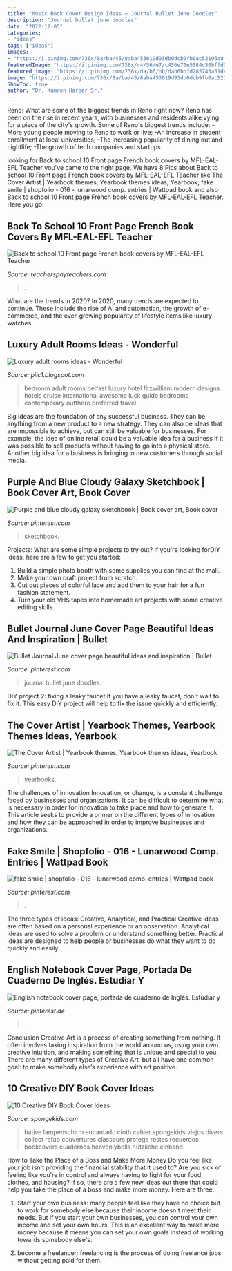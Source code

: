 ```yaml
---
title: "Music Book Cover Design Ideas ~ Journal Bullet June Doodles"
description: "Journal bullet june doodles"
date: "2022-12-05"
categories:
- "ideas"
tags: ["ideas"]
images:
- "https://i.pinimg.com/736x/8a/ba/45/8aba453019d93db0dcb9fb0ac52196a8.jpg"
featuredImage: "https://i.pinimg.com/736x/c4/56/e7/c456e70e5584c50bffd0b23492c2934e.jpg"
featured_image: "https://i.pinimg.com/736x/da/b6/bb/dab6bbfd285743a51dcffa1bbeff1742.jpg"
image: "https://i.pinimg.com/736x/8a/ba/45/8aba453019d93db0dcb9fb0ac52196a8.jpg"
ShowToc: true
author: "Dr. Kamren Harber Sr."
---
```



Reno: What are some of the biggest trends in Reno right now?
Reno has been on the rise in recent years, with businesses and residents alike vying for a piece of the city's growth. Some of Reno's biggest trends include: 
 -More young people moving to Reno to work or live; 
-An increase in student enrollment at local universities; 
-The increasing popularity of dining out and nightlife; 
-The growth of tech companies and startups.

	

		
looking for Back to school 10 Front page French book covers by MFL-EAL-EFL Teacher you've came to the right page. We have 8 Pics about Back to school 10 Front page French book covers by MFL-EAL-EFL Teacher like The Cover Artist | Yearbook themes, Yearbook themes ideas, Yearbook, fake smile | shopfolio - 016 - lunarwood comp. entries | Wattpad book and also Back to school 10 Front page French book covers by MFL-EAL-EFL Teacher. Here you go:
		
    
## Back To School 10 Front Page French Book Covers By MFL-EAL-EFL Teacher

<img loading=lazy src="https://ecdn.teacherspayteachers.com/thumbitem/Back-to-school-10-Front-page-French-book-covers-4808270-1566480939/original-4808270-4.jpg" onerror="this.onerror=null;this.src='https://tse1.mm.bing.net/th?id=OIP.PQTZnZwfRtkSczTOGOhQAgAAAA&amp;pid=15.1';" alt="Back to school 10 Front page French book covers by MFL-EAL-EFL Teacher">

_Source: teacherspayteachers.com_

>. 

	

What are the trends in 2020?
In 2020, many trends are expected to continue. These include the rise of AI and automation, the growth of e-commerce, and the ever-growing popularity of lifestyle items like luxury watches.

    
## Luxury Adult Rooms Ideas - Wonderful

<img loading=lazy src="http://2.bp.blogspot.com/-pPklZN1PCeA/T2uDaTqTHCI/AAAAAAAADy8/k_6e2wGb1vw/s1600/luxury-adult-rooms-ideas-7.jpg" onerror="this.onerror=null;this.src='https://tse1.mm.bing.net/th?id=OIP.r7fZ7zXYg1JZqF8pcEKYmgHaE8&amp;pid=15.1';" alt="Luxury adult rooms ideas - Wonderful">

_Source: piic1.blogspot.com_

>bedroom adult rooms belfast luxury hotel fitzwilliam modern designs hotels cruise international awesome luck guide bedrooms contemporary outthere preferred travel. 

	

Big ideas are the foundation of any successful business. They can be anything from a new product to a new strategy. They can also be ideas that are impossible to achieve, but can still be valuable for businesses. For example, the idea of online retail could be a valuable idea for a business if it was possible to sell products without having to go into a physical store. Another big idea for a business is bringing in new customers through social media.

    
## Purple And Blue Cloudy Galaxy Sketchbook | Book Cover Art, Book Cover

<img loading=lazy src="https://i.pinimg.com/736x/47/3d/a0/473da004884cfe95fb0ea33bb4fcfcfa.jpg" onerror="this.onerror=null;this.src='https://tse2.mm.bing.net/th?id=OIP.2STSGLax_NTZQq5SpJWJkwHaJ3&amp;pid=15.1';" alt="Purple and blue cloudy galaxy sketchbook | Book cover art, Book cover">

_Source: pinterest.com_

>sketchbook. 

	

Projects: What are some simple projects to try out?
If you're looking forDIY ideas, here are a few to get you started: 
1. Build a simple photo booth with some supplies you can find at the mall.
2. Make your own craft project from scratch.
3. Cut out pieces of colorful lace and add them to your hair for a fun fashion statement. 
4. Turn your old VHS tapes into homemade art projects with some creative editing skills.

    
## Bullet Journal June Cover Page Beautiful Ideas And Inspiration | Bullet

<img loading=lazy src="https://i.pinimg.com/736x/c4/56/e7/c456e70e5584c50bffd0b23492c2934e.jpg" onerror="this.onerror=null;this.src='https://tse2.mm.bing.net/th?id=OIP.KIiUf_4cNelJa6dQhdHqvAHaJ3&amp;pid=15.1';" alt="Bullet Journal June cover page beautiful ideas and inspiration | Bullet">

_Source: pinterest.com_

>journal bullet june doodles. 

	

DIY project 2: fixing a leaky faucet
If you have a leaky faucet, don't wait to fix it. This easy DIY project will help to fix the issue quickly and efficiently.

    
## The Cover Artist | Yearbook Themes, Yearbook Themes Ideas, Yearbook

<img loading=lazy src="https://i.pinimg.com/736x/c3/5e/58/c35e587fa1ba75d53ddd24ae3b5fa4ce.jpg" onerror="this.onerror=null;this.src='https://tse2.mm.bing.net/th?id=OIP.G-5tCDKTO9DVwSBueF_AZgHaLI&amp;pid=15.1';" alt="The Cover Artist | Yearbook themes, Yearbook themes ideas, Yearbook">

_Source: pinterest.com_

>yearbooks. 

	

The challenges of innovation
Innovation, or change, is a constant challenge faced by businesses and organizations. It can be difficult to determine what is necessary in order for innovation to take place and how to generate it. This article seeks to provide a primer on the different types of innovation and how they can be approached in order to improve businesses and organizations.

    
## Fake Smile | Shopfolio - 016 - Lunarwood Comp. Entries | Wattpad Book

<img loading=lazy src="https://i.pinimg.com/736x/da/b6/bb/dab6bbfd285743a51dcffa1bbeff1742.jpg" onerror="this.onerror=null;this.src='https://tse1.mm.bing.net/th?id=OIP.isK9fSrX7xDpbxIWCPkgRwHaLk&amp;pid=15.1';" alt="fake smile | shopfolio - 016 - lunarwood comp. entries | Wattpad book">

_Source: pinterest.com_

>. 

	

The three types of ideas: Creative, Analytical, and Practical
Creative ideas are often based on a personal experience or an observation. Analytical ideas are used to solve a problem or understand something better. Practical ideas are designed to help people or businesses do what they want to do quickly and easily.

    
## English Notebook Cover Page, Portada De Cuaderno De Inglés. Estudiar Y

<img loading=lazy src="https://i.pinimg.com/736x/8a/ba/45/8aba453019d93db0dcb9fb0ac52196a8.jpg" onerror="this.onerror=null;this.src='https://tse3.mm.bing.net/th?id=OIP.YDRzC5hot7gExOFUDEcWvAHaJ3&amp;pid=15.1';" alt="English notebook cover page, portada de cuaderno de Inglés. Estudiar y">

_Source: pinterest.de_

>. 

	

Conclusion
Creative Art is a process of creating something from nothing. It often involves taking inspiration from the world around us, using your own creative intuition, and making something that is unique and special to you. There are many different types of Creative Art, but all have one common goal: to make somebody else’s experience with art positive.

    
## 10 Creative DIY Book Cover Ideas

<img loading=lazy src="https://spongekids.com/wp-content/uploads/2014/09/diy-book-cover-ideas/8-cute-book-covers-for-girls.jpg" onerror="this.onerror=null;this.src='https://tse1.mm.bing.net/th?id=OIP.bBygi3Keh8mPW5Fc2Dv8rwHaJ4&amp;pid=15.1';" alt="10 Creative DIY Book Cover Ideas">

_Source: spongekids.com_

>hative lampenschirm encantado cloth cahier spongekids viejos divers collect refab couvertures classeurs protege restes recuerdos bookcovers cuadernos heavenlybells nützliche einband. 

	

How to Take the Place of a Boss and Make More Money
Do you feel like your job isn't providing the financial stability that it used to? Are you sick of feeling like you're in control and always having to fight for your food, clothes, and housing? If so, there are a few new ideas out there that could help you take the place of a boss and make more money. Here are three:
1. Start your own business: many people feel like they have no choice but to work for somebody else because their income doesn't meet their needs. But if you start your own businesses, you can control your own income and set your own hours. This is an excellent way to make more money because it means you can set your own goals instead of working towards somebody else's.

2. become a freelancer: freelancing is the process of doing freelance jobs without getting paid for them.

